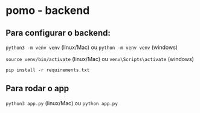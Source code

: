 # pomo - backend

## Para configurar o backend:

`python3 -m venv venv` (linux/Mac) ou `python -m venv venv` (windows)

`source venv/bin/activate` (linux/Mac) ou `venv\Scripts\activate` (windows)

`pip install -r requirements.txt`

## Para rodar o app

`python3 app.py` (linux/Mac) ou `python app.py`

